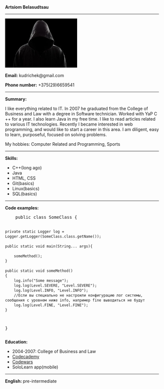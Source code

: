 <p><strong>Artsiom Belasudtsau</strong></p><hr>
<img src = "/assets/images/photo.png" alt = "my photo">
<p><strong>Email:</strong> kudrichek@gmail.com</p>
<p><strong>Phone number:</strong> +375(29)6659541</p><hr>

<p><strong>Summary:</strong></p>
<p>I like everything related to IT. In 2007 he graduated from the College of Business and Law with a degree in Software technician.
Worked with YaP C ++ for a year. I also learn Java in my free time. I like to read articles related to various IT technologies.
Recently I became interested in web programming, and would like to start a career in this area. I am diligent, easy to learn, purposeful, focused on solving problems.</p>
<p>My hobbies: Computer Related and Programming, Sports</p><hr>

<p><strong>Skills:</strong></p>
<p>
<ul>
  <li>C++(long ago)</li>
  <li>Java</li>
  <li>HTML, CSS</li>
  <li>Git(basics)</li>
  <li>Linux(basics)</li> 
  <li>SQL(basics)</li>
</ul>
</p>
<hr>

<p><strong>Code examples:</strong>
  <p>
    <pre>
    public class SomeClass {

    private static Logger log = Logger.getLogger(SomeClass.class.getName());

    public static void main(String... args){

        someMethod();
    }

    public static void someMethod()
    {
        log.info("Some message");
        log.log(Level.SEVERE, "Level.SEVERE");
        log.log(Level.INFO, "Level.INFO");
        //Если вы специально не настроили конфигурацию лог системы, сообщения с уровнем ниже info, например fine выводиться не будут
        log.log(Level.FINE, "Level.FINE");
    }
}
</pre>
</p>

<p><strong>Education:</strong></p>
<p>
  <ul>
    <li>2004-2007: College of Business and Law</li>
    <li><a href = "https://www.codecademy.com/profiles/kudri">Codecademy</a></li>
    <li><a href = "https://www.codewars.com/users/Kraken02">Codewars</a></li>
    <li>SoloLearn app(mobile)</li>
  </ul>
</p>
<hr>

<p><strong>English: </strong>pre-intermediate</p>



